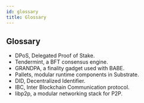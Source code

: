 ```yaml
---
id: glossary
title: Glossary
---
```


## Glossary

- DPoS, Delegated Proof of Stake.
- Tendermint, a BFT consensus engine.
- GRANDPA, a finality gadget used with BABE.
- Pallets, modular runtime components in Substrate.
- DID, Decentralized Identifier.
- IBC, Inter Blockchain Communication protocol.
- libp2p, a modular networking stack for P2P.

